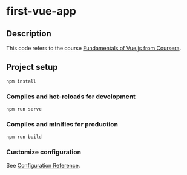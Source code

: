 # first-vue-app

## Description
This code refers to the course [Fundamentals of Vue.js from Coursera](https://www.coursera.org/learn/fundamentals-of-vuejs/).

## Project setup
```
npm install
```

### Compiles and hot-reloads for development
```
npm run serve
```

### Compiles and minifies for production
```
npm run build
```

### Customize configuration
See [Configuration Reference](https://cli.vuejs.org/config/).
